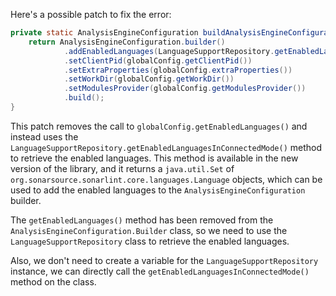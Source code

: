 Here's a possible patch to fix the error:
```java
private static AnalysisEngineConfiguration buildAnalysisEngineConfiguration() {
    return AnalysisEngineConfiguration.builder()
            .addEnabledLanguages(LanguageSupportRepository.getEnabledLanguagesInConnectedMode())
            .setClientPid(globalConfig.getClientPid())
            .setExtraProperties(globalConfig.extraProperties())
            .setWorkDir(globalConfig.getWorkDir())
            .setModulesProvider(globalConfig.getModulesProvider())
            .build();
}
```
This patch removes the call to `globalConfig.getEnabledLanguages()` and instead uses the `LanguageSupportRepository.getEnabledLanguagesInConnectedMode()` method to retrieve the enabled languages. This method is available in the new version of the library, and it returns a `java.util.Set` of `org.sonarsource.sonarlint.core.languages.Language` objects, which can be used to add the enabled languages to the `AnalysisEngineConfiguration` builder.

The `getEnabledLanguages()` method has been removed from the `AnalysisEngineConfiguration.Builder` class, so we need to use the `LanguageSupportRepository` class to retrieve the enabled languages.

Also, we don't need to create a variable for the `LanguageSupportRepository` instance, we can directly call the `getEnabledLanguagesInConnectedMode()` method on the class.